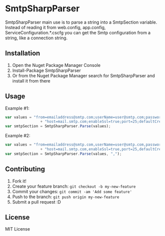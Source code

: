 # SmtpSharpParser
SmtpSharpParser main use is to parse a string into a SmtpSection variable. Instead of reading it from web.config, app.config, ServiceConfiguration.*.cscfg you can get the Smtp configuration from a string, like a connection string.

## Installation

1. Open the Nuget Package Manager Console
2. Install-Package SmtpSharpParser
3. Or from the Nuget Package Manager search for SmtpSharpParser and install it from there

## Usage

Example #1:
```javascript
var values = "from=emailaddress@smtp.com;userName=user@smtp.com;password=password;deliveryMethod=Network;deliveryFormat=SevenBit;"
                + "host=mail.smtp.com;enableSsl=true;port=25;defaultCredentials=true;";
var smtpSection = SmtpSharpParser.Parse(values);
```

Example #2:
```javascript
var values = "from=emailaddress@smtp.com,userName=user@smtp.com,password=password,deliveryMethod=Network,deliveryFormat=SevenBit,"
                + "host=mail.smtp.com,enableSsl=true,port=25,defaultCredentials=true,";
var smtpSection = SmtpSharpParser.Parse(values, ",");
```

## Contributing

1. Fork it!
2. Create your feature branch: `git checkout -b my-new-feature`
3. Commit your changes: `git commit -am 'Add some feature'`
4. Push to the branch: `git push origin my-new-feature`
5. Submit a pull request :D

## License

MIT License
